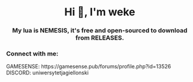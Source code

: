 <h1 align="center">Hi 👋, I'm weke</h1>
<h3 align="center">My lua is NEMESIS, it's free and open-sourced to download from RELEASES.</h3>

<h3 align="left">Connect with me:</h3>
GAMESENSE: https://gamesense.pub/forums/profile.php?id=13526
DISCORD: uniwersytetjagiellonski
<p align="left">
</p>
